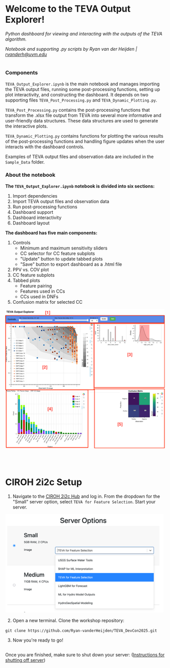 # **Welcome to the TEVA Output Explorer!**
*Python dashboard for viewing and interacting with the outputs of the TEVA algorithm.*

*Notebook and supporting .py  scripts by Ryan van der Heijden | rvanderh@uvm.edu*
#

### Components
`TEVA_Output_Explorer.ipynb` is the main notebook and manages importing the TEVA output files, running some post-processing functions, setting up plot interactivity, and constructing the dashboard. It depends on two supporting files `TEVA_Post_Processing.py` and `TEVA_Dynamic_Plotting.py`.

`TEVA_Post_Processing.py` contains the post-processing functions that transform the .xlsx file output from TEVA into several more informative and user-friendly data structures. These data structures are used to generate the interactive plots.

`TEVA_Dynamic_Plotting.py` contains functions for plotting the various results of the post-processing functions and handling figure updates when the user interacts with the dashboard controls.

Examples of TEVA output files and observation data are included in the `Sample_Data` folder.

### About the notebook

**The `TEVA_Output_Explorer.ipynb` notebook is divided into six sections:**
1. Import dependencies
2. Import TEVA output files and observation data
3. Run post-processing functions
4. Dashboard support
5. Dashboard interactivity
6. Dashboard layout

**The dashboard has five main components:**
1. Controls
    - Minimum and maximum sensitivity sliders
    - CC selector for CC feature subplots
    - "Update" button to update tabbed plots
    - "Save" button to export dashboard as a .html file
2. PPV vs. COV plot
3. CC feature subplots
4. Tabbed plots
    - Feature pairing
    - Features used in CCs
    - CCs used in DNFs
5. Confusion matrix for selected CC

<img src='Sample_Data/Example_Dashboard_Layout.png' width='800'>

<br/><br/>
# CIROH 2i2c Setup

1. Navigate to the [CIROH 2i2c Hub](https://workshop.ciroh.awi.2i2c.cloud/hub/spawn) and log in. From the dropdown for the "Small" server option, select `TEVA for Feature Selection`. Start your server.

<img src='Sample_Data/Jupyter_Hub_Server_Select.png' width='500'>

2. Open a new terminal. Clone the workshop repository:

`git clone https://github.com/Ryan-vanderHeijden/TEVA_DevCon2025.git`

3. Now you're ready to go!

##
Once you are finished, make sure to shut down your server: ([Instructions for shutting off server](https://www.youtube.com/watch?v=VSFs2bu4-74&feature=youtu.be))


